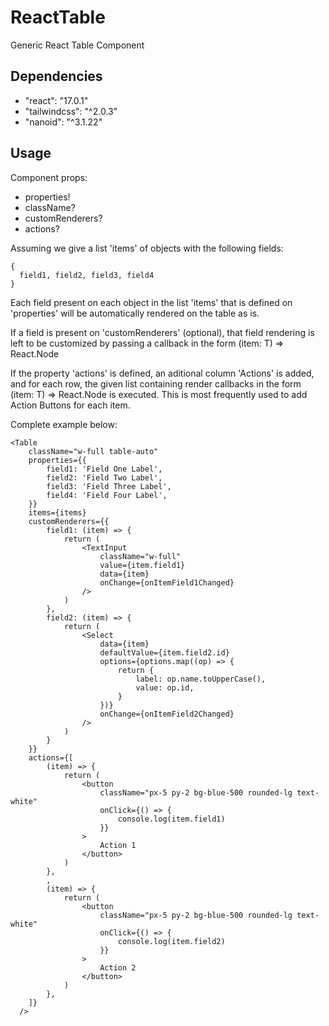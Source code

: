 # ReactTable
Generic React Table Component

Dependencies
---

- "react": "17.0.1"
- "tailwindcss": "^2.0.3"
- "nanoid": "^3.1.22"

Usage
---

Component props:

- properties!
- className?
- customRenderers?
- actions?

Assuming we give a list 'items' of objects with the following fields:

```
{
  field1, field2, field3, field4
}
```

Each field present on each object in the list 'items' that is defined on 'properties' will be automatically rendered on the table as is.

If a field is present on 'customRenderers' (optional), that field rendering is left to be customized by passing a callback in the form (item: T) => React.Node

If the property 'actions' is defined, an aditional column 'Actions' is added, and for each row, the given list containing render callbacks in the form (item: T) => React.Node is executed. This is most frequently used to add Action Buttons for each item. 

Complete example below:

```
<Table
    className="w-full table-auto"
    properties={{
        field1: 'Field One Label',
        field2: 'Field Two Label',
        field3: 'Field Three Label',
        field4: 'Field Four Label',
    }}
    items={items}
    customRenderers={{
        field1: (item) => {
            return (
                <TextInput
                    className="w-full"
                    value={item.field1}
                    data={item}
                    onChange={onItemField1Changed}
                />
            )
        },
        field2: (item) => {
            return (
                <Select
                    data={item}
                    defaultValue={item.field2.id}
                    options={options.map((op) => {
                        return {
                            label: op.name.toUpperCase(),
                            value: op.id,
                        }
                    })}
                    onChange={onItemField2Changed}
                />
            )
        }
    }}
    actions={[
        (item) => {
            return (
                <button
                    className="px-5 py-2 bg-blue-500 rounded-lg text-white"
                    onClick={() => {
                        console.log(item.field1)
                    }}
                >
                    Action 1
                </button>
            )
        },
        ,
        (item) => {
            return (
                <button
                    className="px-5 py-2 bg-blue-500 rounded-lg text-white"
                    onClick={() => {
                        console.log(item.field2)
                    }}
                >
                    Action 2
                </button>
            )
        },
    ]}
  />
```

